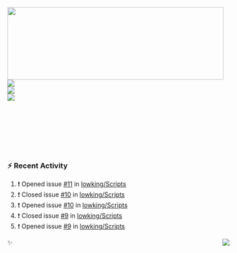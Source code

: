 <p>
  <img align="left" width="490" height="165" src="https://github-readme-stats.vercel.app/api?username=lowking&show_icons=true&hide_border=true&line_height=20&title_color=000000&icon_color=555&show_owner=true&text_color=777"/>
  <p>
    <a href="https://t.me/Violettoy_bot"><img src="https://img.shields.io/badge/Telegram-%2352A4DB.svg?&style=social&logo=telegram&logoColor=white" /></a>
    </br>
    <img src="https://github.com/lowking/lowking/workflows/Waka%20Readme/badge.svg" />
    </br>
    <img src="https://github.com/lowking/lowking/workflows/Activity%20Readme/badge.svg" />
  </p>
  </br>
  </br>
  </br>
  </br>
</p>
</br>

### :zap: Recent Activity

<!--START_SECTION:activity-->
1. ❗️ Opened issue [#11](https://github.com/lowking/Scripts/issues/11) in [lowking/Scripts](https://github.com/lowking/Scripts)
2. ❗️ Closed issue [#10](https://github.com/lowking/Scripts/issues/10) in [lowking/Scripts](https://github.com/lowking/Scripts)
3. ❗️ Opened issue [#10](https://github.com/lowking/Scripts/issues/10) in [lowking/Scripts](https://github.com/lowking/Scripts)
4. ❗️ Closed issue [#9](https://github.com/lowking/Scripts/issues/9) in [lowking/Scripts](https://github.com/lowking/Scripts)
5. ❗️ Opened issue [#9](https://github.com/lowking/Scripts/issues/9) in [lowking/Scripts](https://github.com/lowking/Scripts)
<!--END_SECTION:activity-->

✨<img align="right" src="http://profile-counter.glitch.me/lowking/count.svg"/>

